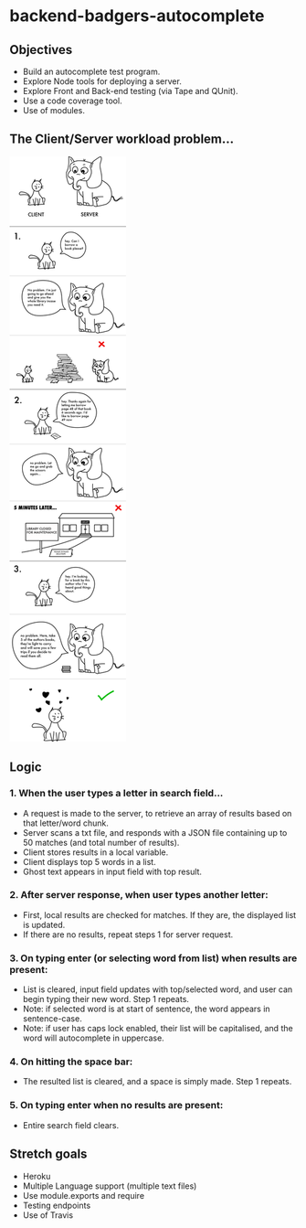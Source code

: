 # backend-badgers-autocomplete

## Objectives

- Build an autocomplete test program.
- Explore Node tools for deploying a server.
- Explore Front and Back-end testing (via Tape and QUnit).
- Use a code coverage tool.
- Use of modules.

## The Client/Server workload problem...

![Illustration](public/images/client-server.png)

## Logic

### 1. When the user types a letter in search field...
- A request is made to the server, to retrieve an array of results based on that letter/word chunk.
- Server scans a txt file, and responds with a JSON file containing up to 50 matches (and total number of results).
- Client stores results in a local variable.
- Client displays top 5 words in a list.
- Ghost text appears in input field with top result.

### 2. After server response, when user types another letter:
- First, local results are checked for matches. If they are, the displayed list is updated.
- If there are no results, repeat steps 1 for server request.

### 3. On typing enter (or selecting word from list) when results are present:
- List is cleared, input field updates with top/selected word, and user can begin typing their new word. Step 1 repeats.
- Note: if selected word is at start of sentence, the word appears in sentence-case.
- Note: if user has caps lock enabled, their list will be capitalised, and the word will autocomplete in uppercase.

### 4. On hitting the space bar:
- The resulted list is cleared, and a space is simply made. Step 1 repeats.

### 5. On typing enter when no results are present:
- Entire search field clears.



## Stretch goals

- Heroku
- Multiple Language support (multiple text files)
- Use module.exports and require
- Testing endpoints
- Use of Travis
